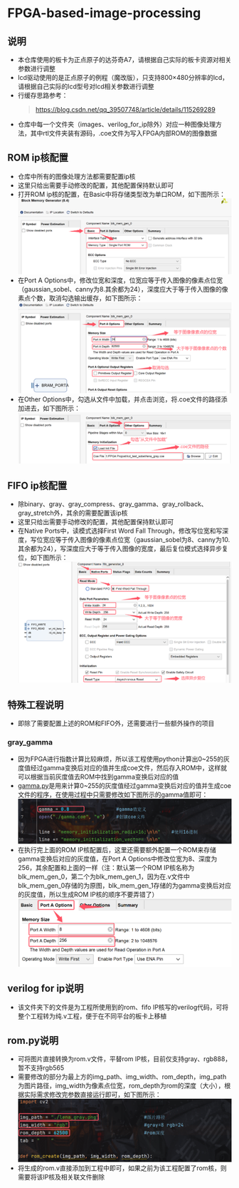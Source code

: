 # FPGA-based-image-processing

## 说明
* 本仓库使用的板卡为正点原子的达芬奇A7，请根据自己实际的板卡资源对相关参数进行调整
* lcd驱动使用的是正点原子的例程（魔改版），只支持800×480分辨率的lcd，请根据自己实际的lcd型号对lcd相关参数进行调整
* 行缓存思路参考：
  >https://blog.csdn.net/qq_39507748/article/details/115269289
* 仓库中每一个文件夹（images、verilog_for_ip除外）对应一种图像处理方法，其中rtl文件夹装有源码，.coe文件为写入FPGA内部ROM的图像数据

## ROM ip核配置
*  仓库中所有的图像处理方法都需要配置ip核
*  这里只给出需要手动修改的配置，其他配置保持默认即可
*  打开ROM ip核的配置，在Basic中将存储类型改为单口ROM，如下图所示：
  ![](https://github.com/nmdbxqmz/FPGA-based-image-processing/blob/main/images/rom_basic.png)
*  在Port A Options中，修改位宽和深度，位宽应等于传入图像的像素点位宽（gaussian_sobel、canny为8.其余都为24），深度应大于等于传入图像的像素点个数，取消勾选输出缓存，如下图所示：
  ![](https://github.com/nmdbxqmz/FPGA-based-image-processing/blob/main/images/rom_port.png)
*  在Other Options中，勾选从文件中加载，并点击浏览，将.coe文件的路径添加进去，如下图所示：
  ![](https://github.com/nmdbxqmz/FPGA-based-image-processing/blob/main/images/rom_other.png)

## FIFO ip核配置
* 除binary、gray、gray_compress、gray_gamma、gray_rollback、gray_stretch外，其余的需要配置该ip核
* 这里只给出需要手动修改的配置，其他配置保持默认即可
* 在Native Ports中，读模式选择First Word Fall Through，修改写位宽和写深度，写位宽应等于传入图像的像素点位宽（gaussian_sobel为8、canny为10.其余都为24），写深度应大于等于传入图像的宽度，最后复位模式选择异步复位，如下图所示：
  ![](https://github.com/nmdbxqmz/FPGA-based-image-processing/blob/main/images/fifo_native.png)

## 特殊工程说明
* 即除了需要配置上述的ROM和FIFO外，还需要进行一些额外操作的项目
### gray_gamma
* 因为FPGA进行指数计算比较麻烦，所以该工程使用python计算出0~255的灰度值经过gamma变换后对应的值并生成coe文件，然后存入ROM中，这样就可以根据当前灰度值去ROM中找到gamma变换后对应的值
* [gamma.py](https://github.com/nmdbxqmz/FPGA-based-image-processing/blob/main/gray_gamma/gamma.py)是用来计算0~255的灰度值经过gamma变换后对应的值并生成coe文件的程序，在使用过程中只需要修改如下图所示的gamma值即可：
  ![](https://github.com/nmdbxqmz/FPGA-based-image-processing/blob/main/images/gamma_py.png)
* 在执行完上面的ROM IP核配置后，这里还需要额外配置一个ROM来存储gamma变换后对应的灰度值，在Port A Options中修改位宽为8、深度为256，其余配置和上面的一样（注：默认第一个ROM IP核名称为blk_mem_gen_0，第二个为blk_mem_gen_1，因为在.v文件中blk_mem_gen_0存储的为原图，blk_mem_gen_1存储的为gamma变换后对应的灰度值，所以生成ROM IP核的顺序不要弄错了）
  ![](https://github.com/nmdbxqmz/FPGA-based-image-processing/blob/main/images/gamma_rom.png)

## verilog for ip说明
*  该文件夹下的文件是为工程所使用到的rom、fifo IP核写的verilog代码，可将整个工程转为纯.v工程，便于在不同平台的板卡上移植
## rom.py说明
* 可将图片直接转换为rom.v文件，平替rom IP核，目前仅支持gray、rgb888，暂不支持rgb565
* 需要修改的部分为最上方的img_path、img_width、rom_depth，img_path为图片路径，img_width为像素点位宽，rom_depth为rom的深度（大小），根据实际需求修改完参数直接运行即可，如下图所示：
  ![](https://github.com/nmdbxqmz/FPGA-based-image-processing/blob/main/images/rom_py.png)
* 将生成的rom.v直接添加到工程中即可，如果之前为该工程配置了rom核，则需要将该IP核及相关联文件删除
  
